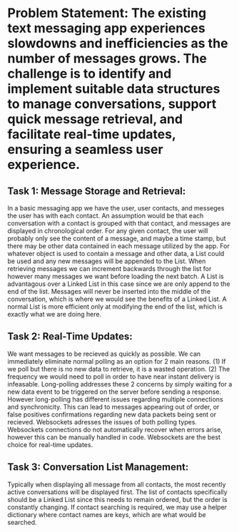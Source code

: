 # Problem Statement: The existing text messaging app experiences slowdowns and inefficiencies as the number of messages grows. The challenge is to identify and implement suitable data structures to manage conversations, support quick message retrieval, and facilitate real-time updates, ensuring a seamless user experience.

## Task 1: Message Storage and Retrieval:
In a basic messaging app we have the user, user contacts, and messeges the user has with each contact. An assumption would be that each conversation with a contact is grouped with that contact, and messages are displayed in chronological order. For any given contact, the user will probably only see the content of a message, and maybe a time stamp, but there may be other data contained in each message utilized by the app. For whatever object is used to contain a message and other data, a List could be used and any new messages will be appended to the List. When retrieving messages we can increment backwards through the list for however many messages we want before loading the next batch. A List is advantagous over a Linked List in this case since we are only append to the end of the list. Messages will never be inserted into the middle of the conversation, which is where we would see the benefits of a Linked List. A normal List is more efficient only at modifying the end of the list, which is exactly what we are doing here.

## Task 2: Real-Time Updates:
We want messages to be recieved as quickly as possible. We can immediately eliminate normal polling as an option for 2 main reasons. (1) If we poll but there is no new data to retrieve, it is a wasted operation. (2) The frequency we would need to poll in order to have near instant delivery is infeasable. Long-polling addresses these 2 concerns by simply waiting for a new data event to be triggered on the server before sending a response. However long-polling has different issues regarding multiple connections and synchronicity. This can lead to messages appearing out of order, or false positives confirmations regarding new data packets being sent or recieved. Websockets adresses the issues of both polling types. Websockets connections do not automatically recover when errors arise, however this can be manually handled in code. Websockets are the best choice for real-time updates.

## Task 3: Conversation List Management:
Typically when displaying all message from all contacts, the most recently active conversations will be displayed first. The list of contacts specifically should be a Linked List since this needs to remain ordered, but the order is constantly changing. If contact searching is required, we may use a helper dictionary where contact names are keys, which are what would be searched.